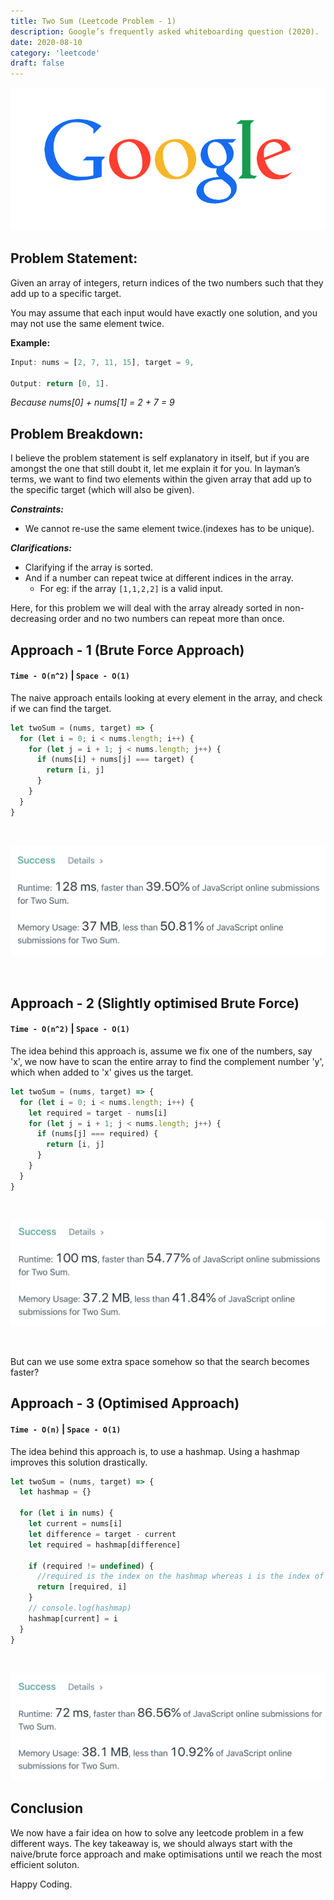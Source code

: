 ```yaml
---
title: Two Sum (Leetcode Problem - 1)
description: Google’s frequently asked whiteboarding question (2020).
date: 2020-08-10
category: 'leetcode'
draft: false
---
```


![](./assets/google.gif)

## Problem Statement:

Given an array of integers, return indices of the two numbers such that they add up to a specific target.

You may assume that each input would have exactly one solution, and you may not use the same element twice.

**Example:**

```javascript
Input: nums = [2, 7, 11, 15], target = 9,

Output: return [0, 1].
```

<i>Because nums[0] + nums[1] = 2 + 7 = 9</i>

## Problem Breakdown:

I believe the problem statement is self explanatory in itself, but if you are amongst the one that still doubt it, let me explain it for you. In layman’s terms, we want to find two elements within the given array that add up to the specific target (which will also be given).

**_Constraints:_**

- We cannot re-use the same element twice.(indexes has to be unique).

**_Clarifications:_**

- Clarifying if the array is sorted.
- And if a number can repeat twice at different indices in the array.
  - For eg: if the array `[1,1,2,2]` is a valid input.

Here, for this problem we will deal with the array already sorted in non-decreasing order and no two numbers can repeat more than once.

## Approach - 1 (Brute Force Approach)

#### `Time - O(n^2)` | `Space - O(1)`

The naive approach entails looking at every element in the array, and check if we can find the target.

```javascript
let twoSum = (nums, target) => {
  for (let i = 0; i < nums.length; i++) {
    for (let j = i + 1; j < nums.length; j++) {
      if (nums[i] + nums[j] === target) {
        return [i, j]
      }
    }
  }
}
```

<br/>

![naive-1](./assets/naive-1.png)

<br/>

## Approach - 2 (Slightly optimised Brute Force)

#### `Time - O(n^2)` | `Space - O(1)`

The idea behind this approach is, assume we fix one of the numbers, say 'x', we now have to scan the entire array to find the complement number 'y', which when added to 'x' gives us the target.

```javascript
let twoSum = (nums, target) => {
  for (let i = 0; i < nums.length; i++) {
    let required = target - nums[i]
    for (let j = i + 1; j < nums.length; j++) {
      if (nums[j] === required) {
        return [i, j]
      }
    }
  }
}
```

<br/>

![naive-2](./assets/naive-2.png)

<br/>

But can we use some extra space somehow so that the search becomes faster?

## Approach - 3 (Optimised Approach)

#### `Time - O(n)` | `Space - O(1)`

The idea behind this approach is, to use a hashmap. Using a hashmap improves this solution drastically.

```javascript
let twoSum = (nums, target) => {
  let hashmap = {}

  for (let i in nums) {
    let current = nums[i]
    let difference = target - current
    let required = hashmap[difference]

    if (required != undefined) {
      //required is the index on the hashmap whereas i is the index of the current number or the complement number
      return [required, i]
    }
    // console.log(hashmap)
    hashmap[current] = i
  }
}
```

<br/>

![optimised](./assets/optimised.png)

## Conclusion

We now have a fair idea on how to solve any leetcode problem in a few different ways. The key takeaway is, we should always start with the naive/brute force approach and make optimisations until we reach the most efficient soluton.

Happy Coding.
